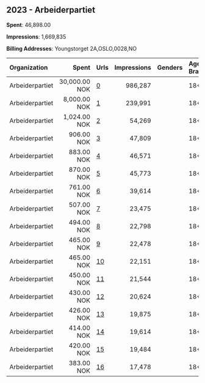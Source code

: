 ## 2023 - Arbeiderpartiet 
**Spent**: 46,898.00

**Impressions**: 1,669,835

**Billing Addresses**: Youngstorget 2A,OSLO,0028,NO

|Organization|Spent|Urls|Impressions|Genders|Age Brackets|Country Codes|
|:---|---:|:---|---:|:---|:---|:---|
|Arbeiderpartiet|30,000.00 NOK|[0](https://www.snap.com/political-ads/asset/3942cc5d004cb76431f68b39ac440b6a6ea5d553877c87d35077bf1d18bf0a70?mediaType=mp4)|986,287||18+|norway|
|Arbeiderpartiet|8,000.00 NOK|[1](https://www.snap.com/political-ads/asset/3942cc5d004cb76431f68b39ac440b6a6ea5d553877c87d35077bf1d18bf0a70?mediaType=mp4)|239,991||18+|norway|
|Arbeiderpartiet|1,024.00 NOK|[2](https://www.snap.com/political-ads/asset/e7ab652fe703f97ffd3d27e704e074c7adeb9a9513d6e1ae214ca835f9fb8b42?mediaType=mp4)|54,269||18+||
|Arbeiderpartiet|906.00 NOK|[3](https://www.snap.com/political-ads/asset/cce6759fb9643399f0d6be24644d94b725f14c70c03f39f0dfe2dc2cc5bea51d?mediaType=mp4)|47,809||18+||
|Arbeiderpartiet|883.00 NOK|[4](https://www.snap.com/political-ads/asset/468c63c763a0f44104d7008cce6697b5e075a1f3aef3ff6149b9cd99c67216fc?mediaType=mp4)|46,571||18+||
|Arbeiderpartiet|870.00 NOK|[5](https://www.snap.com/political-ads/asset/3223ff6414da8cb7a23c97455494786556d1c57ad4145331f7039db37d62cf21?mediaType=mp4)|45,773||18+||
|Arbeiderpartiet|761.00 NOK|[6](https://www.snap.com/political-ads/asset/b906ff734a4db3b4a14fc3d0c9703d13df714dd1385ff069c11bc7465d90d2e4?mediaType=mp4)|39,614||18+||
|Arbeiderpartiet|507.00 NOK|[7](https://www.snap.com/political-ads/asset/1e27bb5748b0b06499f428d94322caa06e5c21259284092ba85159a9041264a4?mediaType=mp4)|23,475||18+|norway|
|Arbeiderpartiet|494.00 NOK|[8](https://www.snap.com/political-ads/asset/193b8b5684edc78be8584395b1fea576f1f6e6bea695fd286b35664b217658fa?mediaType=mp4)|22,798||18+|norway|
|Arbeiderpartiet|465.00 NOK|[9](https://www.snap.com/political-ads/asset/91dc1c69942ffb1945bbe432318e119e914eb6dccfb7dc42928282edad6d1ab3?mediaType=mp4)|22,478||18+|norway|
|Arbeiderpartiet|465.00 NOK|[10](https://www.snap.com/political-ads/asset/4ed164db0e9fb22ac2476b4bde86258bfbae32a0ab1c622879774e437b8f3f29?mediaType=mp4)|22,151||18+|norway|
|Arbeiderpartiet|450.00 NOK|[11](https://www.snap.com/political-ads/asset/e1017bb2503e79f39295c50d3447a991f6e02db65f88dc769665051e635a598b?mediaType=mp4)|21,544||18+|norway|
|Arbeiderpartiet|430.00 NOK|[12](https://www.snap.com/political-ads/asset/92c71359e043047fdd0f8bf4bb22dd01690b0442585628c186bb05275beb9b54?mediaType=mp4)|20,624||18+|norway|
|Arbeiderpartiet|426.00 NOK|[13](https://www.snap.com/political-ads/asset/511e4767b0d91e0b919bef7ab0154666d6056461de13f51e772c92992bb6c409?mediaType=mp4)|19,875||18+|norway|
|Arbeiderpartiet|414.00 NOK|[14](https://www.snap.com/political-ads/asset/73f6e6068db314e08e4724962ae708e21b043e97b144e03a602ddf5404b58f10?mediaType=mp4)|19,614||18+|norway|
|Arbeiderpartiet|420.00 NOK|[15](https://www.snap.com/political-ads/asset/1a65fa3987d1ae9a7ec5d16923ff055a2bf7a79b1f2db47bea1ab78f4ffa8991?mediaType=mp4)|19,484||18+|norway|
|Arbeiderpartiet|383.00 NOK|[16](https://www.snap.com/political-ads/asset/34e3e65c2cb27a47586dea305bd2f68fab2ee59fe5859277908f966e198e3ec5?mediaType=mp4)|17,478||18+|norway|
